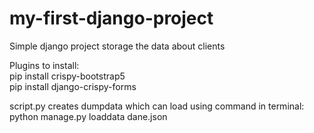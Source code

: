 # my-first-django-project
Simple django project storage the data about clients

Plugins to install:\
pip install crispy-bootstrap5\
pip install django-crispy-forms

script.py creates dumpdata which can load using command in terminal:\
python manage.py loaddata dane.json
